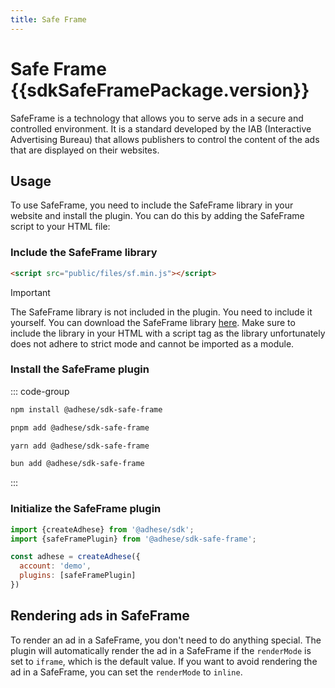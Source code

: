 ```yaml
---
title: Safe Frame
---
```


<script setup>
import sdkSafeFramePackage from '@adhese/sdk-safe-frame/package.json';
</script>

# Safe Frame <Badge>{{sdkSafeFramePackage.version}}</Badge>

SafeFrame is a technology that allows you to serve ads in a secure and controlled environment. It is a standard
developed by the IAB (Interactive Advertising Bureau) that allows publishers to control the content of the ads that are
displayed on their websites.

## Usage
To use SafeFrame, you need to include the SafeFrame library in your website and install the plugin. You can do this by adding the SafeFrame
script to your HTML file:

### Include the SafeFrame library
```html
<script src="public/files/sf.min.js"></script>
```

> [!IMPORTANT]
> The SafeFrame library is not included in the plugin. You need to include it yourself. You can download the
> SafeFrame library <a href="./public/files/sf.min.js" download>here</a>. Make sure to include the library in your HTML
> with a script tag as the library unfortunately does not adhere to strict mode and cannot be imported as a module.

### Install the SafeFrame plugin
::: code-group
```bash [npm]
npm install @adhese/sdk-safe-frame
```
```bash [pnpm]
pnpm add @adhese/sdk-safe-frame
```
```bash [yarn]
yarn add @adhese/sdk-safe-frame
```
```bash [bun]
bun add @adhese/sdk-safe-frame
```
:::

### Initialize the SafeFrame plugin
```javascript
import {createAdhese} from '@adhese/sdk';
import {safeFramePlugin} from '@adhese/sdk-safe-frame';

const adhese = createAdhese({
  account: 'demo',
  plugins: [safeFramePlugin]
})
```
## Rendering ads in SafeFrame
To render an ad in a SafeFrame, you don't need to do anything special. The plugin will automatically render the ad in a
SafeFrame if the `renderMode` is set to `iframe`, which is the default value. If you want to avoid rendering the ad in a
SafeFrame, you can set the `renderMode` to `inline`.
